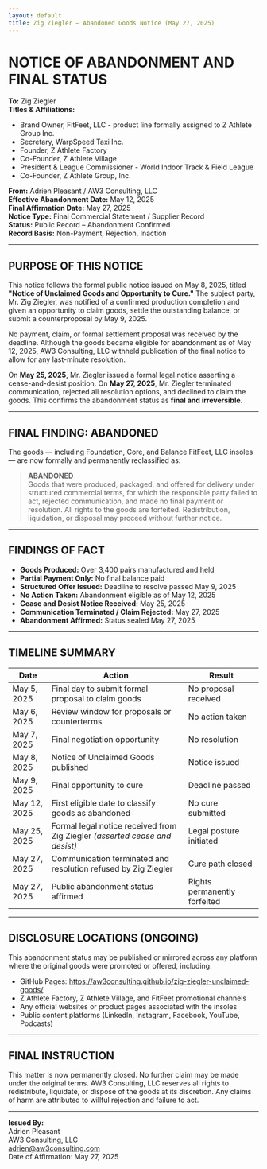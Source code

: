 ```yaml
---
layout: default
title: Zig Ziegler – Abandoned Goods Notice (May 27, 2025)
---
```


# NOTICE OF ABANDONMENT AND FINAL STATUS  
**To:** Zig Ziegler  
**Titles & Affiliations:**  
- Brand Owner, FitFeet, LLC  - product line formally assigned to Z Athlete Group Inc.
- Secretary, WarpSpeed Taxi Inc.  
- Founder, Z Athlete Factory  
- Co-Founder, Z Athlete Village  
- President & League Commissioner - World Indoor Track & Field League  
- Co-Founder, Z Athlete Group, Inc.

**From:** Adrien Pleasant / AW3 Consulting, LLC  
**Effective Abandonment Date:** May 12, 2025  
**Final Affirmation Date:** May 27, 2025  
**Notice Type:** Final Commercial Statement / Supplier Record  
**Status:** Public Record – Abandonment Confirmed  
**Record Basis:** Non-Payment, Rejection, Inaction  

---

## PURPOSE OF THIS NOTICE

This notice follows the formal public notice issued on May 8, 2025, titled **"Notice of Unclaimed Goods and Opportunity to Cure."** The subject party, Mr. Zig Ziegler, was notified of a confirmed production completion and given an opportunity to claim goods, settle the outstanding balance, or submit a counterproposal by May 9, 2025.

No payment, claim, or formal settlement proposal was received by the deadline. Although the goods became eligible for abandonment as of May 12, 2025, AW3 Consulting, LLC withheld publication of the final notice to allow for any last-minute resolution.

On **May 25, 2025**, Mr. Ziegler issued a formal legal notice asserting a cease-and-desist position. On **May 27, 2025**, Mr. Ziegler terminated communication, rejected all resolution options, and declined to claim the goods. This confirms the abandonment status as **final and irreversible**.

---

## FINAL FINDING: ABANDONED

The goods — including Foundation, Core, and Balance FitFeet, LLC insoles — are now formally and permanently reclassified as:

> **ABANDONED**  
> Goods that were produced, packaged, and offered for delivery under structured commercial terms, for which the responsible party failed to act, rejected communication, and made no final payment or resolution. All rights to the goods are forfeited. Redistribution, liquidation, or disposal may proceed without further notice.

---

## FINDINGS OF FACT

- **Goods Produced:** Over 3,400 pairs manufactured and held  
- **Partial Payment Only:** No final balance paid  
- **Structured Offer Issued:** Deadline to resolve passed May 9, 2025  
- **No Action Taken:** Abandonment eligible as of May 12, 2025  
- **Cease and Desist Notice Received:** May 25, 2025  
- **Communication Terminated / Claim Rejected:** May 27, 2025  
- **Abandonment Affirmed:** Status sealed May 27, 2025  

---

## TIMELINE SUMMARY

| **Date**       | **Action**                                                                 | **Result**                            |
|----------------|----------------------------------------------------------------------------|---------------------------------------|
| May 5, 2025    | Final day to submit formal proposal to claim goods                         | No proposal received                  |
| May 6, 2025    | Review window for proposals or counterterms                                | No action taken                       |
| May 7, 2025    | Final negotiation opportunity                                              | No resolution                         |
| May 8, 2025    | Notice of Unclaimed Goods published                                        | Notice issued                         |
| May 9, 2025    | Final opportunity to cure                                                  | Deadline passed                       |
| May 12, 2025   | First eligible date to classify goods as abandoned                         | No cure submitted                     |
| May 25, 2025   | Formal legal notice received from Zig Ziegler *(asserted cease and desist)* | Legal posture initiated               |
| May 27, 2025   | Communication terminated and resolution refused by Zig Ziegler             | Cure path closed                      |
| May 27, 2025   | Public abandonment status affirmed                                         | Rights permanently forfeited          |

---

## DISCLOSURE LOCATIONS (ONGOING)

This abandonment status may be published or mirrored across any platform where the original goods were promoted or offered, including:

- GitHub Pages: https://aw3consulting.github.io/zig-ziegler-unclaimed-goods/  
- Z Athlete Factory, Z Athlete Village, and FitFeet promotional channels  
- Any official websites or product pages associated with the insoles  
- Public content platforms (LinkedIn, Instagram, Facebook, YouTube, Podcasts)

---

## FINAL INSTRUCTION

This matter is now permanently closed. No further claim may be made under the original terms. AW3 Consulting, LLC reserves all rights to redistribute, liquidate, or dispose of the goods at its discretion. Any claims of harm are attributed to willful rejection and failure to act.

---

**Issued By:**  
Adrien Pleasant  
AW3 Consulting, LLC  
adrien@aw3consulting.com  
Date of Affirmation: May 27, 2025